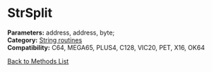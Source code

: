 # StrSplit

**Parameters:** address, address, byte;  
**Category:** [String routines](../categories/string_routines.md)  
**Compatibility:** C64, MEGA65, PLUS4, C128, VIC20, PET, X16, OK64  


[Back to Methods List](../../SUMMARY.md)
